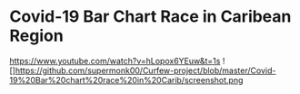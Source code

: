 # Covid-19 Bar Chart Race in Caribean Region
https://www.youtube.com/watch?v=hLopox6YEuw&t=1s
![]https://github.com/supermonk00/Curfew-project/blob/master/Covid-19%20Bar%20chart%20race%20in%20Carib/screenshot.png
